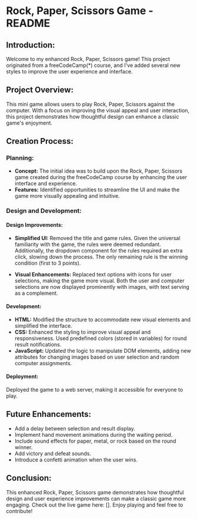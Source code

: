 # Rock, Paper, Scissors Game - README

## Introduction:

Welcome to my enhanced Rock, Paper, Scissors game! This project originated from a freeCodeCamp(\*) course, and I've added several new styles to improve the user experience and interface.

## Project Overview:

This mini game allows users to play Rock, Paper, Scissors against the computer. With a focus on improving the visual appeal and user interaction, this project demonstrates how thoughtful design can enhance a classic game's enjoyment.

## Creation Process:

### Planning:

- **Concept:** The initial idea was to build upon the Rock, Paper, Scissors game created during the freeCodeCamp course by enhancing the user interface and experience.
- **Features:** Identified opportunities to streamline the UI and make the game more visually appealing and intuitive.

### Design and Development:

#### Design Improvements:

- **Simplified UI:** Removed the title and game rules. Given the universal familiarity with the game, the rules were deemed redundant. Additionally, the dropdown component for the rules required an extra click, slowing down the process. The only remaining rule is the winning condition (first to 3 points).

- **Visual Enhancements:** Replaced text options with icons for user selections, making the game more visual. Both the user and computer selections are now displayed prominently with images, with text serving as a complement.

#### Development:

- **HTML:** Modified the structure to accommodate new visual elements and simplified the interface.
- **CSS:** Enhanced the styling to improve visual appeal and responsiveness. Used predefined colors (stored in variables) for round result notifications.
- **JavaScript:** Updated the logic to manipulate DOM elements, adding new attributes for changing images based on user selection and random computer assignments.

#### Deployment:

Deployed the game to a web server, making it accessible for everyone to play.

## Future Enhancements:

- Add a delay between selection and result display.
- Implement hand movement animations during the waiting period.
- Include sound effects for paper, metal, or rock based on the round winner.
- Add victory and defeat sounds.
- Introduce a confetti animation when the user wins.

## Conclusion:

This enhanced Rock, Paper, Scissors game demonstrates how thoughtful design and user experience improvements can make a classic game more engaging. Check out the live game here: []. Enjoy playing and feel free to contribute!

